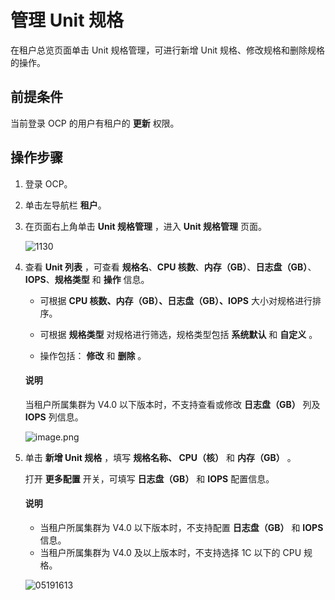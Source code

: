# 管理 Unit 规格

在租户总览页面单击 Unit 规格管理，可进行新增 Unit 规格、修改规格和删除规格的操作。

## 前提条件

当前登录 OCP 的用户有租户的 **更新** 权限。

## 操作步骤

1. 登录 OCP。

2. 单击左导航栏 **租户**。

3. 在页面右上角单击 **Unit 规格管理** ，进入 **Unit 规格管理** 页面。

   ![1130](https://obbusiness-private.oss-cn-shanghai.aliyuncs.com/doc/img/ocp/401/unint%E8%A7%84%E6%A0%BC%E7%AE%A1%E7%90%861.png)

4. 查看 **Unit 列表** ，可查看 **规格名**、**CPU 核数**、**内存（GB）**、**日志盘（GB）**、**IOPS**、**规格类型** 和 **操作** 信息。

   * 可根据 **CPU 核数、内存（GB）、日志盘（GB）、IOPS** 大小对规格进行排序。

   * 可根据 **规格类型** 对规格进行筛选，规格类型包括 **系统默认** 和 **自定义** 。

   * 操作包括： **修改** 和 **删除** 。

    <main id="notice" type='explain'>
    <h4>说明</h4>
    <p>当租户所属集群为 V4.0 以下版本时，不支持查看或修改 <b>日志盘（GB）</b> 列及 <b>IOPS</b> 列信息。</p>
    </main>

   ![image.png](https://obbusiness-private.oss-cn-shanghai.aliyuncs.com/doc/img/ocp/420/Unit%E8%A7%84%E6%A0%BC%E7%AE%A1%E7%90%86.png)

5. 单击 **新增 Unit 规格** ，填写 **规格名称、 CPU（核）** 和 **内存（GB）** 。

   打开 **更多配置** 开关，可填写 **日志盘（GB）** 和 **IOPS** 配置信息。

    <main id="notice" type='explain'>
    <h4>说明</h4>
    <p><ul><li>当租户所属集群为 V4.0 以下版本时，不支持配置 <b>日志盘（GB）</b> 和 <b>IOPS</b> 信息。</li>
    <li>当租户所属集群为 V4.0 及以上版本时，不支持选择 1C 以下的 CPU 规格。</li>
    </ul></p>
    </main>

   ![05191613](https://obbusiness-private.oss-cn-shanghai.aliyuncs.com/doc/img/ocp/420/%E6%96%B0%E5%BB%BAunit%E8%A7%84%E6%A0%BC.png)
